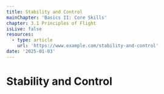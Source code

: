 ```yaml
---
title: Stability and Control
mainChapter: 'Basics II: Core Skills'
chapter: 3.1 Principles of Flight
isLive: false
resources:
  - type: article
    url: 'https://www.example.com/stability-and-control'
date: '2025-01-03'
---
```


# Stability and Control
